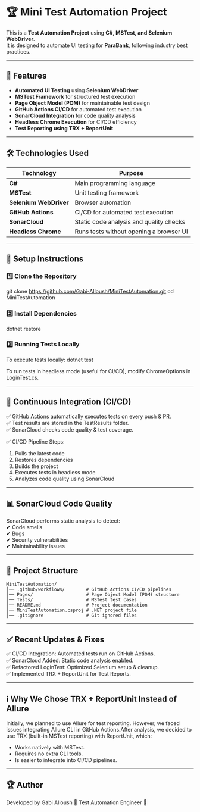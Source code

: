 ﻿# 🏆 Mini Test Automation Project

This is a **Test Automation Project** using **C#, MSTest, and Selenium WebDriver**.  
It is designed to automate UI testing for **ParaBank**, following industry best practices.

---

## 🚀 Features
- **Automated UI Testing** using **Selenium WebDriver**
- **MSTest Framework** for structured test execution
- **Page Object Model (POM)** for maintainable test design
- **GitHub Actions CI/CD** for automated test execution
- **SonarCloud Integration** for code quality analysis
- **Headless Chrome Execution** for CI/CD efficiency
- **Test Reporting using TRX + ReportUnit**

---

## 🛠️ Technologies Used
| Technology       | Purpose |
|-----------------|---------|
| **C#**          | Main programming language |
| **MSTest**      | Unit testing framework |
| **Selenium WebDriver** | Browser automation |
| **GitHub Actions** | CI/CD for automated test execution |
| **SonarCloud**  | Static code analysis and quality checks |
| **Headless Chrome** | Runs tests without opening a browser UI |

---

## 📌 Setup Instructions

### **1️⃣ Clone the Repository**
git clone https://github.com/Gabi-Alloush/MiniTestAutomation.git
cd MiniTestAutomation

### **2️⃣ Install Dependencies**
dotnet restore

### **3️⃣ Running Tests Locally**
To execute tests locally:
dotnet test

To run tests in headless mode (useful for CI/CD), modify ChromeOptions in LoginTest.cs.

---

## 🔄 Continuous Integration (CI/CD)
✅ GitHub Actions automatically executes tests on every push & PR.  
✅ Test results are stored in the TestResults folder.  
✅ SonarCloud checks code quality & test coverage.

✅ CI/CD Pipeline Steps:
1. Pulls the latest code
2. Restores dependencies
3. Builds the project
4. Executes tests in headless mode
5. Analyzes code quality using SonarCloud

---

## 📊 SonarCloud Code Quality
SonarCloud performs static analysis to detect:  
✔ Code smells  
✔ Bugs  
✔ Security vulnerabilities  
✔ Maintainability issues

---

## 📂 Project Structure
```
MiniTestAutomation/
│── .github/workflows/        # GitHub Actions CI/CD pipelines
│── Pages/                    # Page Object Model (POM) structure
│── Tests/                    # MSTest test cases
│── README.md                 # Project documentation
│── MiniTestAutomation.csproj # .NET project file
│── .gitignore                # Git ignored files
```

---

## ✅ Recent Updates & Fixes  
✅ CI/CD Integration: Automated tests run on GitHub Actions.  
✅ SonarCloud Added: Static code analysis enabled.  
✅ Refactored LoginTest: Optimized Selenium setup & cleanup.  
✅ Implemented TRX + ReportUnit for Test Reports.

---

## ℹ️ Why We Chose TRX + ReportUnit Instead of Allure
Initially, we planned to use Allure for test reporting. However, we faced issues integrating Allure CLI in GitHub Actions.After analysis, we decided to use TRX (built-in MSTest reporting) with ReportUnit, which:
- Works natively with MSTest.
- Requires no extra CLI tools.
- Is easier to integrate into CI/CD pipelines.

---

## 🏆 Author
Developed by Gabi Alloush
🚀 Test Automation Engineer 🚀
